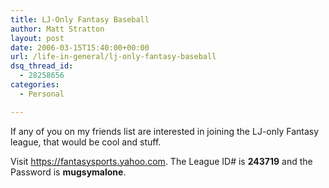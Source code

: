 ```yaml
---
title: LJ-Only Fantasy Baseball
author: Matt Stratton
layout: post
date: 2006-03-15T15:40:00+00:00
url: /life-in-general/lj-only-fantasy-baseball
dsq_thread_id:
  - 28258656
categories:
  - Personal

---
```

If any of you on my friends list are interested in joining the LJ-only Fantasy league, that would be cool and stuff.

Visit <https://fantasysports.yahoo.com>. The League ID# is **243719** and the Password is **mugsymalone**.